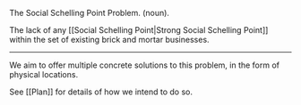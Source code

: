The Social Schelling Point Problem. (noun).

The lack of any [[Social Schelling Point|Strong Social Schelling Point]] within the set of existing brick and mortar businesses.

---

We aim to offer multiple concrete solutions to this problem, in the form of physical locations.

See [[Plan]] for details of how we intend to do so.